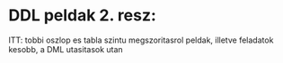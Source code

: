 # DDL peldak 2. resz:


ITT:
tobbi oszlop es tabla szintu megszoritasrol peldak, illetve feladatok kesobb, a DML utasitasok utan     

